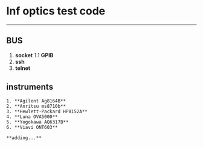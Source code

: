 # Inf optics test code
 ---


## BUS
1. **socket**
   1.1 **GPIB**
2. **ssh**
3. **telnet**

## instruments
```
1. **Agilent Ag8164B**
2. **Anritsu ms8710b**
3. **Hewlett-Packard HP8152A**
4. **Luna OVA5000**
5. **Yogokawa AQ6317B**
6. **Viavi ONT603**

**adding...**
```
